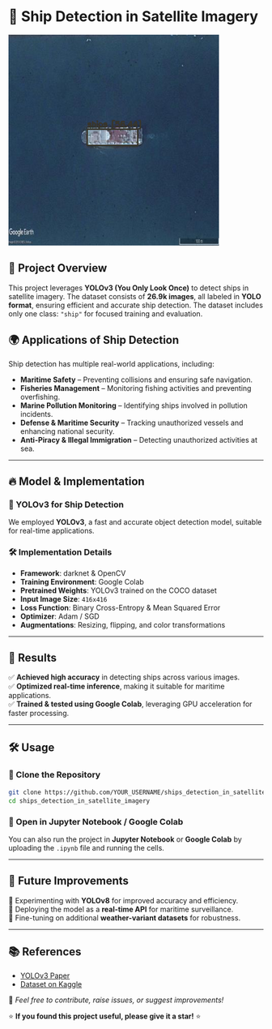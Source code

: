 # 🚢 Ship Detection in Satellite Imagery  

![Ship Detection](download.png)

## 📌 Project Overview  
This project leverages **YOLOv3 (You Only Look Once)** to detect ships in satellite imagery. The dataset consists of **26.9k images**, all labeled in **YOLO format**, ensuring efficient and accurate ship detection. The dataset includes only one class: `"ship"` for focused training and evaluation.  

## 🌍 Applications of Ship Detection  
Ship detection has multiple real-world applications, including:  
- **Maritime Safety** – Preventing collisions and ensuring safe navigation.  
- **Fisheries Management** – Monitoring fishing activities and preventing overfishing.  
- **Marine Pollution Monitoring** – Identifying ships involved in pollution incidents.  
- **Defense & Maritime Security** – Tracking unauthorized vessels and enhancing national security.  
- **Anti-Piracy & Illegal Immigration** – Detecting unauthorized activities at sea.  

---

## 🔥 Model & Implementation  

### 🚀 YOLOv3 for Ship Detection  
We employed **YOLOv3**, a fast and accurate object detection model, suitable for real-time applications.  

### 🛠 Implementation Details  
- **Framework**: darknet & OpenCV  
- **Training Environment**: Google Colab  
- **Pretrained Weights**: YOLOv3 trained on the COCO dataset  
- **Input Image Size**: `416x416`  
- **Loss Function**: Binary Cross-Entropy & Mean Squared Error  
- **Optimizer**: Adam / SGD  
- **Augmentations**: Resizing, flipping, and color transformations  

---

## 🎯 Results  
✅ **Achieved high accuracy** in detecting ships across various images.  
✅ **Optimized real-time inference**, making it suitable for maritime applications.  
✅ **Trained & tested using Google Colab**, leveraging GPU acceleration for faster processing.  

---

## 🛠 Usage  

### 🔹 Clone the Repository  
```bash  
git clone https://github.com/YOUR_USERNAME/ships_detection_in_satellite_imagery.git  
cd ships_detection_in_satellite_imagery  
```





### 🔹 Open in Jupyter Notebook / Google Colab  
You can also run the project in **Jupyter Notebook** or **Google Colab** by uploading the `.ipynb` file and running the cells.  

---

## 🚀 Future Improvements  
🔸 Experimenting with **YOLOv8** for improved accuracy and efficiency.  
🔸 Deploying the model as a **real-time API** for maritime surveillance.  
🔸 Fine-tuning on additional **weather-variant datasets** for robustness.  

---

## 📚 References  
- [YOLOv3 Paper](https://arxiv.org/abs/1804.02767)  
- [Dataset on Kaggle](https://www.kaggle.com/datasets/siddharthkumarsah/ships-in-aerial-images)  

📌 *Feel free to contribute, raise issues, or suggest improvements!*  

⭐ **If you found this project useful, please give it a star!** ⭐
